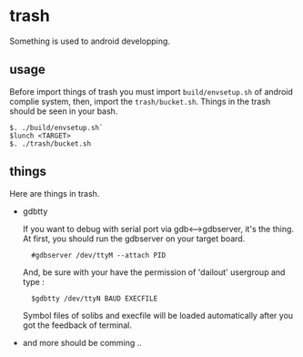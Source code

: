 # trash

Something is used to android developping.

## usage

Before import things of trash you must import `build/envsetup.sh` of android complie system,
then, import the `trash/bucket.sh`. Things in the trash should be seen in your bash.

    $. ./build/envsetup.sh`
    $lunch <TARGET>
    $. ./trash/bucket.sh

## things

Here are things in trash.

* gdbtty

    If you want to debug with serial port via gdb<-->gdbserver, it's the thing.
    At first, you should run the gdbserver on your target board.

        #gdbserver /dev/ttyM --attach PID

    And, be sure with your have the permission of 'dailout' usergroup and type :

        $gdbtty /dev/ttyN BAUD EXECFILE

    Symbol files of solibs and execfile will be loaded automatically after you got the feedback of terminal.


* and more should be comming ..
